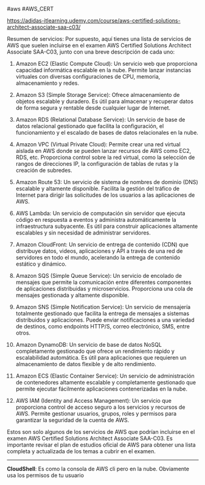 #aws #AWS_CERT

https://adidas-itlearning.udemy.com/course/aws-certified-solutions-architect-associate-saa-c03/

Resumen de servicios: 
Por supuesto, aquí tienes una lista de servicios de AWS que suelen incluirse en el examen AWS Certified Solutions Architect Associate SAA-C03, junto con una breve descripción de cada uno:

1. Amazon EC2 (Elastic Compute Cloud): Un servicio web que proporciona capacidad informática escalable en la nube. Permite lanzar instancias virtuales con diversas configuraciones de CPU, memoria, almacenamiento y redes.

2. Amazon S3 (Simple Storage Service): Ofrece almacenamiento de objetos escalable y duradero. Es útil para almacenar y recuperar datos de forma segura y rentable desde cualquier lugar de Internet.

3. Amazon RDS (Relational Database Service): Un servicio de base de datos relacional gestionado que facilita la configuración, el funcionamiento y el escalado de bases de datos relacionales en la nube.

4. Amazon VPC (Virtual Private Cloud): Permite crear una red virtual aislada en AWS donde se pueden lanzar recursos de AWS como EC2, RDS, etc. Proporciona control sobre la red virtual, como la selección de rangos de direcciones IP, la configuración de tablas de rutas y la creación de subredes.

5. Amazon Route 53: Un servicio de sistema de nombres de dominio (DNS) escalable y altamente disponible. Facilita la gestión del tráfico de Internet para dirigir las solicitudes de los usuarios a las aplicaciones de AWS.

6. AWS Lambda: Un servicio de computación sin servidor que ejecuta código en respuesta a eventos y administra automáticamente la infraestructura subyacente. Es útil para construir aplicaciones altamente escalables y sin necesidad de administrar servidores.

7. Amazon CloudFront: Un servicio de entrega de contenido (CDN) que distribuye datos, videos, aplicaciones y API a través de una red de servidores en todo el mundo, acelerando la entrega de contenido estático y dinámico.

8. Amazon SQS (Simple Queue Service): Un servicio de encolado de mensajes que permite la comunicación entre diferentes componentes de aplicaciones distribuidas y microservicios. Proporciona una cola de mensajes gestionada y altamente disponible.

9. Amazon SNS (Simple Notification Service): Un servicio de mensajería totalmente gestionado que facilita la entrega de mensajes a sistemas distribuidos y aplicaciones. Puede enviar notificaciones a una variedad de destinos, como endpoints HTTP/S, correo electrónico, SMS, entre otros.

10. Amazon DynamoDB: Un servicio de base de datos NoSQL completamente gestionado que ofrece un rendimiento rápido y escalabilidad automática. Es útil para aplicaciones que requieren un almacenamiento de datos flexible y de alto rendimiento.

11. Amazon ECS (Elastic Container Service): Un servicio de administración de contenedores altamente escalable y completamente gestionado que permite ejecutar fácilmente aplicaciones contenerizadas en la nube.

12. AWS IAM (Identity and Access Management): Un servicio que proporciona control de acceso seguro a los servicios y recursos de AWS. Permite gestionar usuarios, grupos, roles y permisos para garantizar la seguridad de la cuenta de AWS.

Estos son solo algunos de los servicios de AWS que podrían incluirse en el examen AWS Certified Solutions Architect Associate SAA-C03. Es importante revisar el plan de estudios oficial de AWS para obtener una lista completa y actualizada de los temas a cubrir en el examen.

----
**CloudShell**: Es como la consola de AWS cli pero en la nube. Obviamente usa los permisos de tu usuario
